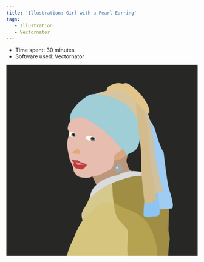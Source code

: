 ```yaml
---
title: 'Illustration: Girl with a Pearl Earring'
tags:
   - Illustration
   - Vectornator
---
```


-  Time spent: 30 minutes
-  Software used: Vectornator

<!--truncate-->

![Girl with a Pearl Earring](./girl-with-a-pearl-earring.png)
